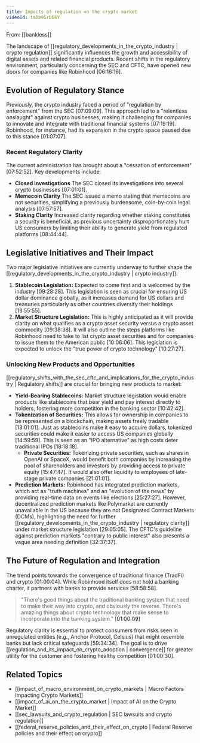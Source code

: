 ```yaml
---
title: Impacts of regulation on the crypto market
videoId: tmDm95rDE6Y
---
```


From: [[bankless]] <br/> 

The landscape of [[regulatory_developments_in_the_crypto_industry | crypto regulation]] significantly influences the growth and accessibility of digital assets and related financial products. Recent shifts in the regulatory environment, particularly concerning the SEC and CFTC, have opened new doors for companies like Robinhood <a class="yt-timestamp" data-t="06:16:16">[06:16:16]</a>.

## Evolution of Regulatory Stance

Previously, the crypto industry faced a period of "regulation by enforcement" from the SEC <a class="yt-timestamp" data-t="07:09:09">[07:09:09]</a>. This approach led to a "relentless onslaught" against crypto businesses, making it challenging for companies to innovate and integrate with traditional financial systems <a class="yt-timestamp" data-t="07:19:19">[07:19:19]</a>. Robinhood, for instance, had its expansion in the crypto space paused due to this stance <a class="yt-timestamp" data-t="01:07:07">[01:07:07]</a>.

### Recent Regulatory Clarity
The current administration has brought about a "cessation of enforcement" <a class="yt-timestamp" data-t="07:52:52">[07:52:52]</a>. Key developments include:
*   **Closed Investigations** The SEC closed its investigations into several crypto businesses <a class="yt-timestamp" data-t="07:01:01">[07:01:01]</a>.
*   **Memecoin Clarity** The SEC issued a memo stating that memecoins are not securities, simplifying a previously burdensome, coin-by-coin legal analysis <a class="yt-timestamp" data-t="07:57:57">[07:57:57]</a>.
*   **Staking Clarity** Increased clarity regarding whether staking constitutes a security is beneficial, as previous uncertainty disproportionately hurt US consumers by limiting their ability to generate yield from regulated platforms <a class="yt-timestamp" data-t="08:44:44">[08:44:44]</a>.

## Legislative Initiatives and Their Impact

Two major legislative initiatives are currently underway to further shape the [[regulatory_developments_in_the_crypto_industry | crypto industry]]:
1.  **Stablecoin Legislation:** Expected to come first and is welcomed by the industry <a class="yt-timestamp" data-t="09:28:28">[09:28:28]</a>. This legislation is seen as crucial for ensuring US dollar dominance globally, as it increases demand for US dollars and treasuries particularly as other countries diversify their holdings <a class="yt-timestamp" data-t="13:55:55">[13:55:55]</a>.
2.  **Market Structure Legislation:** This is highly anticipated as it will provide clarity on what qualifies as a crypto asset security versus a crypto asset commodity <a class="yt-timestamp" data-t="09:38:38">[09:38:38]</a>. It will also outline the steps platforms like Robinhood need to take to list crypto asset securities and for companies to issue them to the American public <a class="yt-timestamp" data-t="10:06:06">[10:06:06]</a>. This legislation is expected to unlock the "true power of crypto technology" <a class="yt-timestamp" data-t="10:27:27">[10:27:27]</a>.

### Unlocking New Products and Opportunities
[[regulatory_shifts_with_the_sec_cftc_and_implications_for_the_crypto_industry | Regulatory shifts]] are crucial for bringing new products to market:
*   **Yield-Bearing Stablecoins:** Market structure legislation would enable products like stablecoins that bear yield and pay interest directly to holders, fostering more competition in the banking sector <a class="yt-timestamp" data-t="10:42:42">[10:42:42]</a>.
*   **Tokenization of Securities:** This allows for ownership in companies to be represented on a blockchain, making assets freely tradable <a class="yt-timestamp" data-t="13:01:01">[13:01:01]</a>. Just as stablecoins make it easy to acquire dollars, tokenized securities could make it easier to access US companies globally <a class="yt-timestamp" data-t="14:59:59">[14:59:59]</a>. This is seen as an "IPO alternative" as high costs deter traditional IPOs <a class="yt-timestamp" data-t="18:18:18">[18:18:18]</a>.
    *   **Private Securities:** Tokenizing private securities, such as shares in OpenAI or SpaceX, would benefit both companies by increasing the pool of shareholders and investors by providing access to private equity <a class="yt-timestamp" data-t="15:47:47">[15:47:47]</a>. It would also offer liquidity to employees of late-stage private companies <a class="yt-timestamp" data-t="21:01:01">[21:01:01]</a>.
*   **Prediction Markets:** Robinhood has integrated prediction markets, which act as "truth machines" and an "evolution of the news" by providing real-time data on events like elections <a class="yt-timestamp" data-t="25:27:27">[25:27:27]</a>. However, decentralized prediction markets like Polymarket are currently unavailable in the US because they are not Designated Contract Markets (DCMs), highlighting the need for further [[regulatory_developments_in_the_crypto_industry | regulatory clarity]] under market structure legislation <a class="yt-timestamp" data-t="29:05:05">[29:05:05]</a>. The CFTC's guideline against prediction markets "contrary to public interest" also presents a vague area needing definition <a class="yt-timestamp" data-t="32:37:37">[32:37:37]</a>.

## The Future of Regulation and Integration
The trend points towards the convergence of traditional finance (TradFi) and crypto <a class="yt-timestamp" data-t="01:00:04">[01:00:04]</a>. While Robinhood itself does not hold a banking charter, it partners with banks to provide services <a class="yt-timestamp" data-t="58:58:58">[58:58:58]</a>.

> "There's good things about the traditional banking system that need to make their way into crypto, and obviously the reverse. There's amazing things about crypto technology that make sense to incorporate into the banking system." <a class="yt-timestamp" data-t="01:00:09">[01:00:09]</a>

Regulatory clarity is essential to protect consumers from risks seen in unregulated entities (e.g., Anchor Protocol, Celsius) that might resemble banks but lack critical safeguards <a class="yt-timestamp" data-t="59:34:34">[59:34:34]</a>. The goal is to drive [[regulation_and_its_impact_on_crypto_adoption | convergence]] for greater utility for the customer and fostering healthy competition <a class="yt-timestamp" data-t="01:00:30">[01:00:30]</a>.

## Related Topics
*   [[impact_of_macro_environment_on_crypto_markets | Macro Factors Impacting Crypto Markets]]
*   [[impact_of_ai_on_the_crypto_market | Impact of AI on the Crypto Market]]
*   [[sec_lawsuits_and_crypto_regulation | SEC lawsuits and crypto regulation]]
*   [[federal_reserve_policies_and_their_effect_on_crypto | Federal Reserve policies and their effect on crypto]]